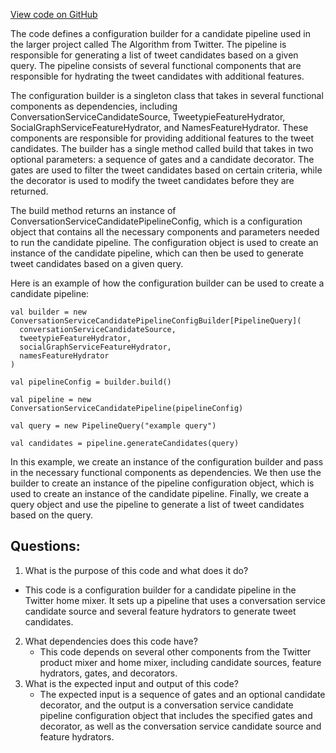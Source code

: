 [View code on GitHub](https://github.com/misbahsy/the-algorithm/home-mixer/server/src/main/scala/com/twitter/home_mixer/candidate_pipeline/ConversationServiceCandidatePipelineConfigBuilder.scala)

The code defines a configuration builder for a candidate pipeline used in the larger project called The Algorithm from Twitter. The pipeline is responsible for generating a list of tweet candidates based on a given query. The pipeline consists of several functional components that are responsible for hydrating the tweet candidates with additional features.

The configuration builder is a singleton class that takes in several functional components as dependencies, including ConversationServiceCandidateSource, TweetypieFeatureHydrator, SocialGraphServiceFeatureHydrator, and NamesFeatureHydrator. These components are responsible for providing additional features to the tweet candidates. The builder has a single method called build that takes in two optional parameters: a sequence of gates and a candidate decorator. The gates are used to filter the tweet candidates based on certain criteria, while the decorator is used to modify the tweet candidates before they are returned.

The build method returns an instance of ConversationServiceCandidatePipelineConfig, which is a configuration object that contains all the necessary components and parameters needed to run the candidate pipeline. The configuration object is used to create an instance of the candidate pipeline, which can then be used to generate tweet candidates based on a given query.

Here is an example of how the configuration builder can be used to create a candidate pipeline:

```
val builder = new ConversationServiceCandidatePipelineConfigBuilder[PipelineQuery](
  conversationServiceCandidateSource,
  tweetypieFeatureHydrator,
  socialGraphServiceFeatureHydrator,
  namesFeatureHydrator
)

val pipelineConfig = builder.build()

val pipeline = new ConversationServiceCandidatePipeline(pipelineConfig)

val query = new PipelineQuery("example query")

val candidates = pipeline.generateCandidates(query)
```

In this example, we create an instance of the configuration builder and pass in the necessary functional components as dependencies. We then use the builder to create an instance of the pipeline configuration object, which is used to create an instance of the candidate pipeline. Finally, we create a query object and use the pipeline to generate a list of tweet candidates based on the query.
## Questions: 
 1. What is the purpose of this code and what does it do?
   - This code is a configuration builder for a candidate pipeline in the Twitter home mixer. It sets up a pipeline that uses a conversation service candidate source and several feature hydrators to generate tweet candidates.
2. What dependencies does this code have?
   - This code depends on several other components from the Twitter product mixer and home mixer, including candidate sources, feature hydrators, gates, and decorators.
3. What is the expected input and output of this code?
   - The expected input is a sequence of gates and an optional candidate decorator, and the output is a conversation service candidate pipeline configuration object that includes the specified gates and decorator, as well as the conversation service candidate source and feature hydrators.